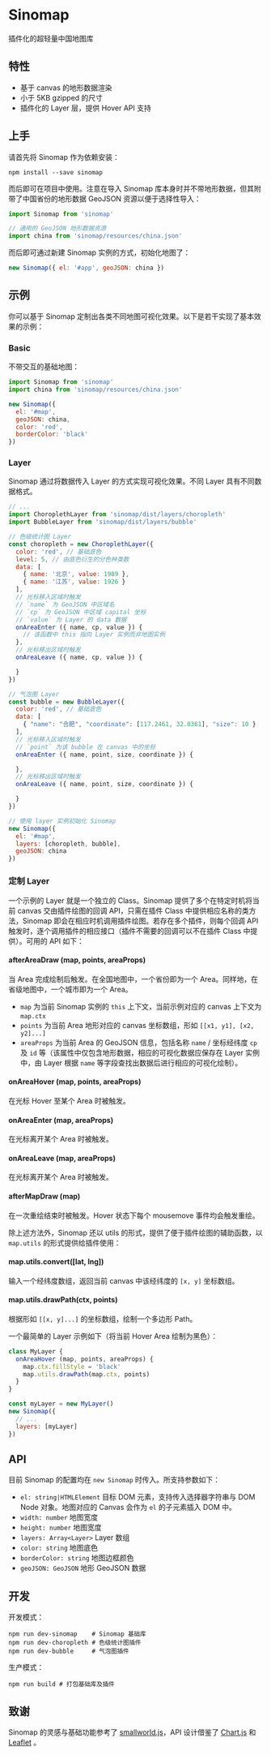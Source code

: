 # Sinomap
插件化的超轻量中国地图库


## 特性
* 基于 canvas 的地形数据渲染
* 小于 5KB gzipped 的尺寸
* 插件化的 Layer 层，提供 Hover API 支持


## 上手
请首先将 Sinomap 作为依赖安装：

```
npm install --save sinomap
```

而后即可在项目中使用。注意在导入 Sinomap 库本身时并不带地形数据，但其附带了中国省份的地形数据 GeoJSON 资源以便于选择性导入：

``` js
import Sinomap from 'sinomap'

// 通用的 GeoJSON 地形数据资源
import china from 'sinomap/resources/china.json'
```

而后即可通过新建 Sinomap 实例的方式，初始化地图了：

``` js
new Sinomap({ el: '#app', geoJSON: china })
```


## 示例
你可以基于 Sinomap 定制出各类不同地图可视化效果。以下是若干实现了基本效果的示例：

### Basic
不带交互的基础地图：

``` js
import Sinomap from 'sinomap'
import china from 'sinomap/resources/china.json'

new Sinomap({
  el: '#map',
  geoJSON: china,
  color: 'red',
  borderColor: 'black'
})
```

### Layer
Sinomap 通过将数据传入 Layer 的方式实现可视化效果。不同 Layer 具有不同数据格式。

``` js
// ...
import ChoroplethLayer from 'sinomap/dist/layers/choropleth'
import BubbleLayer from 'sinomap/dist/layers/bubble'

// 色级统计图 Layer
const choropleth = new ChoroplethLayer({
  color: 'red', // 基础底色
  level: 5, // 由底色衍生的分色种类数
  data: [
    { name: '北京', value: 1989 },
    { name: '江苏', value: 1926 }
  ],
  // 光标移入区域时触发
  // `name` 为 GeoJSON 中区域名
  // `cp` 为 GeoJSON 中区域 capital 坐标
  // `value` 为 Layer 的 data 数据
  onAreaEnter ({ name, cp, value }) {
    // 该函数中 this 指向 Layer 实例而非地图实例
  },
  // 光标移出区域时触发
  onAreaLeave ({ name, cp, value }) {

  }
})

// 气泡图 Layer
const bubble = new BubbleLayer({
  color: 'red', // 基础底色
  data: [
    { "name": "合肥", "coordinate": [117.2461, 32.0361], "size": 10 }
  ],
  // 光标移入区域时触发
  // `point` 为该 bubble 在 canvas 中的坐标
  onAreaEnter ({ name, point, size, coordinate }) {

  },
  // 光标移出区域时触发
  onAreaLeave ({ name, point, size, coordinate }) {

  }
})

// 使用 layer 实例初始化 Sinomap
new Sinomap({
  el: '#map',
  layers: [choropleth, bubble],
  geoJSON: china
})
```

### 定制 Layer
一个示例的 Layer 就是一个独立的 Class。Sinomap 提供了多个在特定时机将当前 canvas 交由插件绘图的回调 API，只需在插件 Class 中提供相应名称的类方法，Sinomap 即会在相应时机调用插件绘图。若存在多个插件，则每个回调 API 触发时，逐个调用插件的相应接口（插件不需要的回调可以不在插件 Class 中提供）。可用的 API 如下：

#### afterAreaDraw (map, points, areaProps)
当 Area 完成绘制后触发。在全国地图中，一个省份即为一个 Area。同样地，在省级地图中，一个城市即为一个 Area。

* `map` 为当前 Sinomap 实例的 `this` 上下文，当前示例对应的 canvas 上下文为 `map.ctx`
* `points` 为当前 Area 地形对应的 canvas 坐标数组，形如 `[[x1, y1], [x2, y2]...]`
* `areaProps` 为当前 Area 的 GeoJSON 信息，包括名称 `name` / 坐标经纬度 `cp` 及 `id` 等（该属性中仅包含地形数据，相应的可视化数据应保存在 Layer 实例中，由 Layer 根据 `name` 等字段查找出数据后进行相应的可视化绘制）。

#### onAreaHover (map, points, areaProps)
在光标 Hover 至某个 Area 时被触发。

#### onAreaEnter (map, areaProps)
在光标离开某个 Area 时被触发。

#### onAreaLeave (map, areaProps)
在光标离开某个 Area 时被触发。

#### afterMapDraw (map)
在一次重绘结束时被触发。Hover 状态下每个 mousemove 事件均会触发重绘。

除上述方法外，Sinomap 还以 utils 的形式，提供了便于插件绘图的辅助函数，以 `map.utils` 的形式提供给插件使用：

#### map.utils.convert([lat, lng])
输入一个经纬度数组，返回当前 canvas 中该经纬度的 `[x, y]` 坐标数组。

#### map.utils.drawPath(ctx, points)
根据形如 `[[x, y]...]` 的坐标数组，绘制一个多边形 Path。

一个最简单的 Layer 示例如下（将当前 Hover Area 绘制为黑色）：

``` js
class MyLayer {
  onAreaHover (map, points, areaProps) {
    map.ctx.fillStyle = 'black'
    map.utils.drawPath(map.ctx, points)
  }
}

const myLayer = new MyLayer()
new Sinomap({
  // ...
  layers: [myLayer]
})
```


## API
目前 Sinomap 的配置均在 `new Sinomap` 时传入。所支持参数如下：

* `el: string|HTMLElement` 目标 DOM 元素，支持传入选择器字符串与 DOM Node 对象。地图对应的 Canvas 会作为 `el` 的子元素插入 DOM 中。
* `width: number` 地图宽度
* `height: number` 地图宽度
* `layers: Array<Layer>` Layer 数组
* `color: string` 地图底色
* `borderColor: string` 地图边框颜色
* `geoJSON: GeoJSON` 地形 GeoJSON 数据


## 开发

开发模式：

``` text
npm run dev-sinomap    # Sinomap 基础库
npm run dev-choropleth # 色级统计图插件
npm run dev-bubble     # 气泡图插件
```

生产模式：

``` text
npm run build # 打包基础库及插件
```


## 致谢
Sinomap 的灵感与基础功能参考了 [smallworld.js](http://mikefowler.me/smallworld.js/)，API 设计借鉴了 [Chart.js](https://github.com/chartjs/Chart.js) 和 [Leaflet](http://leafletjs.com/)
。
